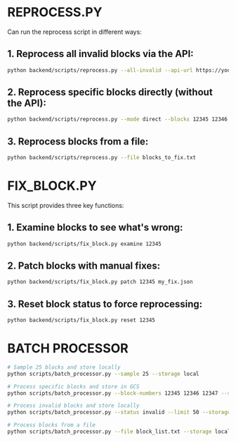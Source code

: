 # REPROCESS.PY

Can run the reprocess script in different ways:

## 1. Reprocess all invalid blocks via the API:

```bash
python backend/scripts/reprocess.py --all-invalid --api-url https://your-processor-service-url
```

## 2. Reprocess specific blocks directly (without the API):

```bash
python backend/scripts/reprocess.py --mode direct --blocks 12345 12346 12347
```

## 3. Reprocess blocks from a file:

```bash
python backend/scripts/reprocess.py --file blocks_to_fix.txt
```


# FIX_BLOCK.PY

This script provides three key functions:

## 1. Examine blocks to see what's wrong:

```bash
python backend/scripts/fix_block.py examine 12345
```

## 2. Patch blocks with manual fixes:

```bash
python backend/scripts/fix_block.py patch 12345 my_fix.json
```

## 3. Reset block status to force reprocessing:

```bash
python backend/scripts/fix_block.py reset 12345
```

# BATCH PROCESSOR

```bash
# Sample 25 blocks and store locally
python scripts/batch_processor.py --sample 25 --storage local

# Process specific blocks and store in GCS
python scripts/batch_processor.py --block-numbers 12345 12346 12347 --storage gcs

# Process invalid blocks and store locally
python scripts/batch_processor.py --status invalid --limit 50 --storage local

# Process blocks from a file
python scripts/batch_processor.py --file block_list.txt --storage local
```
